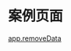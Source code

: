 # 案例页面 
 [app.removeData](https://www.awebide.com/testCase/#/handleDataCase/Demo/API/data/handleDataCase?title=%E6%95%B0%E6%8D%AE%E7%BC%93%E5%AD%98&pageId=handleDataCase)